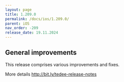 ```yaml
---
layout: page
title: 1.209.0
permalink: /docs/ios/1.209.0/
parent: iOS
nav_order: -209
release_date: 19.11.2024
---
```


## General improvements
This release comprises various improvements and fixes.

More details http://bit.ly/tedee-release-notes
